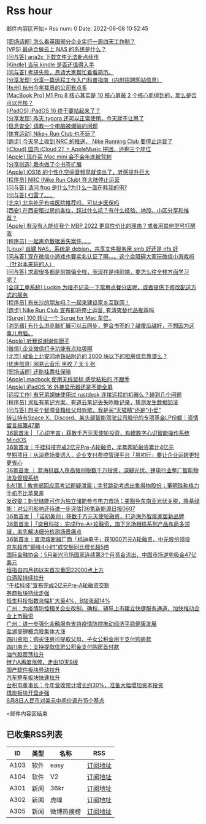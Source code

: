 # Rss hour

邮件内容区开始>
Rss num: 0  Date: 2022-06-08 10:52:45 <br/>

<a href='https://www.v2ex.com/t/858105#reply2'>[职场话题] 怎么看英国部分企业实行一周四天工作制？</a><br/>
<a href='https://www.v2ex.com/t/858104#reply2'>[VPS] 最适合做云上 NAS 的系统是什么？</a><br/>
<a href='https://www.v2ex.com/t/858103#reply0'>[问与答] aria2c 下载文件无法断点续传</a><br/>
<a href='https://www.v2ex.com/t/858102#reply1'>[Kindle] 当前 kindle 是否还值得入手</a><br/>
<a href='https://www.v2ex.com/t/858101#reply0'>[问与答] 考研失败，恳请大家帮忙看看简历。</a><br/>
<a href='https://www.v2ex.com/t/858100#reply0'>[分享发现] 分享一篇远程工作入门科普指南（内附招聘网站信息）</a><br/>
<a href='https://www.v2ex.com/t/858099#reply0'>[杭州] 杭州今年裁员的公司有点多</a><br/>
<a href='https://www.v2ex.com/t/858097#reply3'>[MacBook Pro] M1 Pro 8 核心其实是 10 核心屏蔽 2 个核心而得到的，那么是否可以开核？</a><br/>
<a href='https://www.v2ex.com/t/858095#reply2'>[iPadOS] iPadOS 16 终于要站起来了？</a><br/>
<a href='https://www.v2ex.com/t/858094#reply6'>[分享发现] 昨天 typora 还可以正常使用，今天就不让用了</a><br/>
<a href='https://www.v2ex.com/t/858093#reply9'>[信息安全] 请教一个电脑被爆破的问题</a><br/>
<a href='https://www.v2ex.com/t/858092#reply0'>[体育运动] Nike+ Run Club 也不玩了</a><br/>
<a href='https://www.v2ex.com/t/858091#reply1'>[跑步] 今天早上收到 NRC 的推送， Nike Running Club 要停止运营了</a><br/>
<a href='https://www.v2ex.com/t/858090#reply4'>[iCloud] 国内 iCloud 2T + AppleMusic 拼团，还剩三个座位</a><br/>
<a href='https://www.v2ex.com/t/858089#reply6'>[Apple] 现在买 Mac mini 会不会年底被背刺</a><br/>
<a href='https://www.v2ex.com/t/858088#reply0'>[分享创造] 我也做了个书签扩展</a><br/>
<a href='https://www.v2ex.com/t/858086#reply2'>[Apple] iOS16 的个性化空间音频早就该出了，听感提升巨大</a><br/>
<a href='https://www.v2ex.com/t/858085#reply0'>[程序员] NRC (Nike Run Club) 在大陆停止运营</a><br/>
<a href='https://www.v2ex.com/t/858084#reply7'>[问与答] 请问 ftqq 是什么?为什么一直在耗我的电?</a><br/>
<a href='https://www.v2ex.com/t/858083#reply0'>[问与答] 扫雷了。。。</a><br/>
<a href='https://www.v2ex.com/t/858082#reply5'>[北京] 北京补牙有啥医院推荐吗，可以走医保吗</a><br/>
<a href='https://www.v2ex.com/t/858080#reply1'>[西安] 在西安租过房的各位，踩过什么坑？有什么经验、地段、小区分享和推荐？</a><br/>
<a href='https://www.v2ex.com/t/858078#reply22'>[Apple] 有没有人能给我个 MBP 2022 更具性价比的理由？或者用其他型号打醒我</a><br/>
<a href='https://www.v2ex.com/t/858077#reply0'>[程序员] 一起离奇数据丢失案件……</a><br/>
<a href='https://www.v2ex.com/t/858076#reply12'>[Linux] 自建 NAS，系统是 debian，共享文件服务用 smb 好还是 nfs 好</a><br/>
<a href='https://www.v2ex.com/t/858075#reply4'>[问与答] 现在微信小游戏也要实名认证了啊。。。这个会阻碍大家玩微信小游戏吗（针对本来玩的人）</a><br/>
<a href='https://www.v2ex.com/t/858074#reply2'>[问与答] 求职很多都是前端偏全栈，我现在是纯前端，要怎么往全栈方面学习呢？</a><br/>
<a href='https://www.v2ex.com/t/858073#reply1'>[全球工单系统] Luckin 为啥不记录一下常用点餐分店呢，或者提供下修改配送方式的服务</a><br/>
<a href='https://www.v2ex.com/t/858071#reply18'>[程序员] 有长沙的朋友吗？一起来建设家乡互联网！</a><br/>
<a href='https://www.v2ex.com/t/858070#reply5'>[跑步] Nike Run Club 宣布即将停止运营, 有清爽替代品推荐吗</a><br/>
<a href='https://www.v2ex.com/t/858069#reply4'>[Surge] 100 转让一个 Surge for Mac 车位..</a><br/>
<a href='https://www.v2ex.com/t/858068#reply21'>[浏览器] 有什么浏览器扩展可以云同步，整合书签的？越傻瓜越好，不想因为这事儿用脑。</a><br/>
<a href='https://www.v2ex.com/t/858066#reply1'>[Apple] 听我说谢谢你厨子</a><br/>
<a href='https://www.v2ex.com/t/858064#reply10'>[微信] 企业微信打卡功能有点垃圾啊</a><br/>
<a href='https://www.v2ex.com/t/858063#reply6'>[北京] 咸鱼上北安河地铁站附近的 2000 块以下的租房信息靠谱么？</a><br/>
<a href='https://www.v2ex.com/t/858061#reply2'>[优惠信息] 网易云音乐 黑胶 7 天 5 张</a><br/>
<a href='https://www.v2ex.com/t/858060#reply10'>[职场话题] 还能挂靠社保嘛</a><br/>
<a href='https://www.v2ex.com/t/858058#reply16'>[Apple] macbook 使用无线鼠标 感觉粘粘的 不跟手</a><br/>
<a href='https://www.v2ex.com/t/858057#reply7'>[Apple] iPadOS 16 外接显示器还是不能全屏</a><br/>
<a href='https://www.v2ex.com/t/858056#reply4'>[远程工作] 有兄弟姐妹使用过 rustdesk 连接远程的机器么？碰到几个问题</a><br/>
<a href='https://www.v2ex.com/t/858053#reply44'>[程序员] 求私有笔记方案。有道云笔记丢失昨晚记录，猜测发生数据回滚</a><br/>
<a href='https://www.v2ex.com/t/858050#reply23'>[问与答] 想买个智障音箱给父母听歌，我是买“天猫精”还是“小爱”</a><br/>
<a href='https://36kr.com/p/1775051861412232'>转让持有Space X、Discord、某头部智能驾驶公司股份的专项基金LP份额｜资情留言板第47期</a><br/>
<a href='https://36kr.com/p/1774528002488838'>36氪首发 | 「心识宇宙」获数千万元天使轮投资，构建数字心识智能操作系统MindOS</a><br/>
<a href='https://36kr.com/p/1774451023739398'>36氪首发｜千挂科技完成2亿元Pre-A轮融资，半年两轮融资累计4亿元</a><br/>
<a href='https://36kr.com/p/1767755705268742'>早期项目｜从消费场景切入，企业支付费控管理平台「易初行」要让企业运转更轻更省心</a><br/>
<a href='https://36kr.com/p/1775213354011266'>36氪首发 ｜ 蓝海机器人获高瓴创投数千万投资，深耕光伏、锂电行业整厂智能物流及管理系统</a><br/>
<a href='https://36kr.com/p/1775619070839172'>8点1氪 | 教育部回应高考试题疑泄露；字节跳动考虑出售得物股份；董明珠称格力手机不比苹果差</a><br/>
<a href='https://36kr.com/p/1774644385872130'>发改委：新型储能可作为独立储能参与电力市场；美豁免东南亚光伏关税，隆基绿能：对公司影响还待进一步评估|36氪新能源日报0607</a><br/>
<a href='https://36kr.com/p/1774417574410761'>36氪首发 | 「诺初美创」获数千万元天使轮融资，打造海外智能家居新品牌</a><br/>
<a href='https://36kr.com/p/1774573275838725'>36氪首发 |「奕目科技」完成Pre-A+轮融资，旗下光场相机系列产品布局多领域，率先解决细分检测场景痛点</a><br/>
<a href='https://36kr.com/p/1774525119969798'>36氪首发｜直流熔断器厂商「标迪电子」获1000万元A轮融资，中元股份领投</a><br/>
<a href='https://36kr.com/newsflashes/1775773308439172'>京东超市“巅峰4小时”成交额同比增长超5倍</a><br/>
<a href='https://36kr.com/newsflashes/1775770355255936'>国际金融协会：5月新兴市场国家连续第3个月资金流出，中国市场逆势吸金47亿美元</a><br/>
<a href='https://36kr.com/newsflashes/1775767131933057'>恒指自四月初以来首次重回22000点上方</a><br/>
<a href='https://36kr.com/newsflashes/1775765604010626'>白酒股持续拉升</a><br/>
<a href='https://36kr.com/newsflashes/1775762306910855'>“千挂科技”宣布完成2亿元Pre-A轮融资交割</a><br/>
<a href='https://36kr.com/newsflashes/1775759774780040'>券商板块持续走强</a><br/>
<a href='https://36kr.com/newsflashes/1775757032852097'>恒生科技指数涨幅扩大至4%，B站涨超14%</a><br/>
<a href='https://36kr.com/newsflashes/1775751892683393'>广州：为疫情防控相关企业改制、确权、辅导上市建立快捷服务通道，加快推动企业上市融资</a><br/>
<a href='https://36kr.com/newsflashes/1775747568487048'>广州：进一步强化金融服务支持疫情防控推动经济平稳健康发展</a><br/>
<a href='https://36kr.com/newsflashes/1775736624957828'>盐湖提锂概念股集体大涨</a><br/>
<a href='https://36kr.com/newsflashes/1775724442667651'>四川资阳：购买住房可提取父母、子女公积金用于支付购房款</a><br/>
<a href='https://36kr.com/newsflashes/1775720179878535'>四川南充：支持提取住房公积金支付购房首付款</a><br/>
<a href='https://36kr.com/newsflashes/1775717712644742'>油气股震荡拉升</a><br/>
<a href='https://36kr.com/newsflashes/1775713839958659'>特力A再度涨停，走出10天9板</a><br/>
<a href='https://36kr.com/newsflashes/1775712974670209'>国产软件板块异动拉升</a><br/>
<a href='https://36kr.com/newsflashes/1775711739497095'>汽车整车板块快速拉升</a><br/>
<a href='https://36kr.com/newsflashes/1775709740009859'>台积电董事长：今年营收预计增长约30%，准备大幅增加资本投资</a><br/>
<a href='https://36kr.com/newsflashes/1775706118916480'>煤炭板块开盘走强</a><br/>
<a href='https://36kr.com/newsflashes/1775703073344137'>6月8日人民币对美元中间价调升15个基点</a><br/>


<邮件内容区结束

## 已收集RSS列表

| ID | 类型 | 名称  | RSS  |
| -- | -- | -- | -- | 
| A103  | 软件 | easy | [订阅地址](http://rsshub.v2fy.com:1200/weibo/user/1088413295) |
| A104  | 软件 | V2  | [订阅地址](http://www.v2ex.com/index.xml) |
| A301  | 新闻 | 36kr | [订阅地址](https://www.36kr.com/feed) |
| A302  | 新闻 | 虎嗅 | [订阅地址](https://www.huxiu.com/rss/0.xml) |
| A305  | 新闻 | 微博热搜榜 | [订阅地址](https://rsshub.app/weibo/search/hot) |
